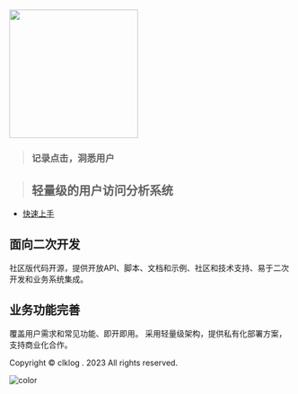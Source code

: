 <!-- _coverpage.md -->
# <div class="logo"><img title="" src="/assets/imgs/logo1.png" alt="" data-align="center" width="229"></div>
>
> ### 记录点击，洞悉用户
>

>
>
>
> ## **轻量级的用户访问分析系统**

- [快速上手](/introduce.md)

<div class="features"><div class="feature"><h2>面向二次开发</h2> <p>社区版代码开源，提供开放API、脚本、文档和示例、社区和技术支持、易于二次开发和业务系统集成。</p></div><div class="feature"><h2>业务功能完善</h2> <p>覆盖用户需求和常见功能、即开即用。 采用轻量级架构，提供私有化部署方案，支持商业化合作。</p></div></div>

<!-- background image -->

<!-- ![](_media/bg.png) -->

<!-- background color -->
<div class="copyright"> Copyright © clklog . 2023 All rights reserved.</div>

![color](#fff)

